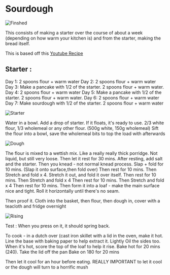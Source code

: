 # Sourdough

![Finshed](..\img\sourdough\finished.jpg)

This consists of making a starter over the course of about a week (depending on how warm your kitchen is) and from the starter, making the bread itself.


This is based off this [Youtube Recipe](https://www.youtube.com/watch?v=yg5nLQVg4VY)


## Starter : 
Day 1: 2 spoons flour + warm water
Day 2: 2 spoons flour + warm water
Day 3: Make a pancake with 1/2 of the starter. 2 spoons flour + warm water.
Day 4: 2 spoons flour + warm water
Day 5: Make a pancake with 1/2 of the starter. 2 spoons flour + warm water.
Day 6: 2 spoons flour + warm water
Day 7: Make sourdough with 1/2 of the starter. 2 spoons flour + warm water

![Starter](\img\sourdough\starter.jpg)

Water in a bowl. 
Add a drop of starter. If it floats, it's ready to use.
2/3 white flour, 1/3 wholemeal or any other flour. (500g white, 150g wholemeal)
Sift the flour into a bowl, save the wholemeal bits to top the load with afterwards

![Dough](\img\sourdough\dough.jpg)

The flour is mixed to a wettish mix. Like a really really thick porridge. Not liquid, but still very loose.
Then let it rest for 30 mins.
After resting, add salt and the starter. 
Then you knead - not normal knead process. Slap + fold for 10 mins. (Slap it onto surface,then fold over)
Then rest for 10 mins. 
Then Stretch and fold x 4. Stretch it out, and fold it over itself. 
Then rest for 10 mins. 
Then Stretch and fold x 4
Then rest for 10 mins. 
Then Stretch and fold x 4
Then rest for 10 mins. 
Then form it into a loaf - make the main surface nice and tight. Roll it horizontally until there's no seam.

Then proof it. Cloth into the basket, then flour, then dough in, cover with a teacloth and fridge overnight

![Rising](\img\sourdough\rising.jpg)


Test : When you press on it, it should spring back.

To cook - in a dutch over (cast iron skillet with a lid in the oven, make it hot. 
Line the base with baking paper to help extract it. Lightly Oil the sides too.
When it's hot, score the top of the loaf to help it rise. 
Bake hot for 20 mins (240). 
Take the lid off the pan
Bake on 180 for 20 mins

Then let it cool for an hour before eating. REALLY IMPORTANT to let it cool or the dough will turn to a horrific mush
